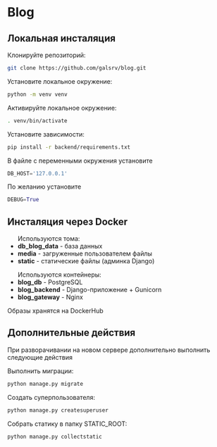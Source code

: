 # Blog


## Локальная инсталяция

Клонируйте репозиторий:
```sh
git clone https://github.com/galsrv/blog.git
```
Установите локальное окружение:
```sh
python -m venv venv
```
Активируйте локальное окружение:
```sh
. venv/bin/activate
```
Установите зависимости:
```sh
pip install -r backend/requirements.txt
```
В файле с переменными окружения установите 
```python
DB_HOST='127.0.0.1'
```
По желанию установите
```python
DEBUG=True
```

## Инсталяция через Docker

<ul>Используются тома:
  <li><b>db_blog_data</b> - база данных</li>
  <li><b>media</b> - загруженные пользователем файлы</li>
  <li><b>static</b> - статические файлы (админка Django)</li>
</ul>

<ul>Используются контейнеры:
  <li><b>blog_db</b> - PostgreSQL</li>
  <li><b>blog_backend</b> - Django-приложение + Gunicorn</li>
  <li><b>blog_gateway</b> - Nginx</li>
</ul>

Образы хранятся на DockerHub

## Дополнительные действия

При разворачивании на новом сервере дополнительно выполнить следующие действия

Выполнить миграции:
```sh
python manage.py migrate
```
Создать суперпользователя:
```sh
python manage.py createsuperuser
```
Собрать статику в папку STATIC_ROOT:
```sh
python manage.py collectstatic
```